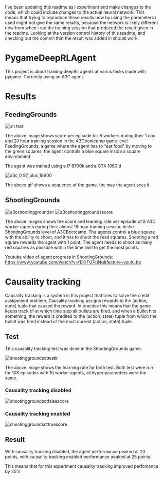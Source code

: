 I've been updating this readme as i experiment and make changes to the code, which could include changes to the actual neural network. This means that trying to reproduce these results now by using the parameters i used might not give the same results, because the network is likely different now from when i ran the training session that produced the result given in the readme. Looking at the version control history of this readme, and checking out the commit that the result was added in should work.

# PygameDeepRLAgent
This project is about training deepRL agents at varius tasks made with pygame. Currently using an A3C agent.

# Results
## FeedingGrounds
![alt text](https://user-images.githubusercontent.com/29259118/29706944-cc96acae-8983-11e7-9b85-ffa41f7a8fae.PNG)

The above image shows score per episode for 8 workers during their 1 day and 20 hour training session in the A3Cbootcamp game level FeedingGrounds, a game where the agent has to "eat food" by moving to the green squares, the agent controls a blue square inside a square environment.

The agent was trained using a i7 6700k and a GTX 1080 ti

![a3c_0 97_plus_18900](https://user-images.githubusercontent.com/29259118/29707286-0f5ffc24-8985-11e7-8b04-76d363726d85.gif)

The above gif shows a sequence of the game, the way the agent sees it.

## ShootingGrounds
![a3cshootinggroundslr](https://user-images.githubusercontent.com/29259118/30173297-77c11ccc-93f7-11e7-87f6-fc83e60e3070.PNG)
![a3cshootinggroundsscore](https://user-images.githubusercontent.com/29259118/29883477-beb05af0-8db0-11e7-8080-269f952695ac.PNG)

The above images shows the score and learning rate per episode of 8 A3C worker agents during their almost 18 hour training session in the ShootingGrounds level of A3CBootcamp. The agents control a blue square with the ability to shoot, and it has to shoot the read squares. Shooting a red square rewards the agent with 1 point. The agent needs to shoot as many red squares as possible within the time limit to get the most points.

Youtube video of agent progress in ShootingGrounds:
https://www.youtube.com/watch?v=fEKITU7cjNg&feature=youtu.be

# Causality tracking

Causality tracking is a system in this project that tries to solve the credit assignment problem. Causality tracking assigns rewards to the (action, state) tuple that caused the reward. In practice this means that the game keeps track of at which time step all bullets are fired, and when a bullet hits something, the reward is credited to the (action, state) tuple from which the bullet was fired instead of the most current (action, state) tuple.

## Test
This causality tracking test was done in the ShootingGrounds game.

![shootinggroundscttestlr](https://user-images.githubusercontent.com/29259118/30173301-7b984622-93f7-11e7-9612-3c1df33d79de.PNG)

The above image shows the learning rate for both test.
Both test were run for 10K episodes with 16 worker agents, all hyper parameters were the same.

### Causality tracking disabled
![shootinggroundsctfalsescore](https://user-images.githubusercontent.com/29259118/30173306-7d098b9c-93f7-11e7-9e1f-7ea30df185eb.PNG)

### Causality tracking enabled
![shootinggroundscttruescore](https://user-images.githubusercontent.com/29259118/30173308-7e37c1f0-93f7-11e7-8729-2a6b686ca35b.PNG)

## Result
With causality tracking disabled, the agent performance peaked at 20 points, with causality tracking enabled performance peaked at 25 points.

This means that for this experiment causality tracking improved perfomance by 25%



